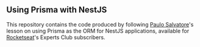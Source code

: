 ## Using Prisma with NestJS

This repository contains the code produced by following [Paulo Salvatore](https://github.com/paulosalvatore)'s lesson on using Prisma as the ORM for NestJS applications, available for [Rocketseat](https://www.rocketseat.com.br)'s Experts Club subscribers.
